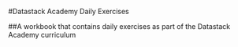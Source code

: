 #Datastack Academy Daily Exercises

##A workbook that contains daily exercises as part of the Datastack Academy curriculum

